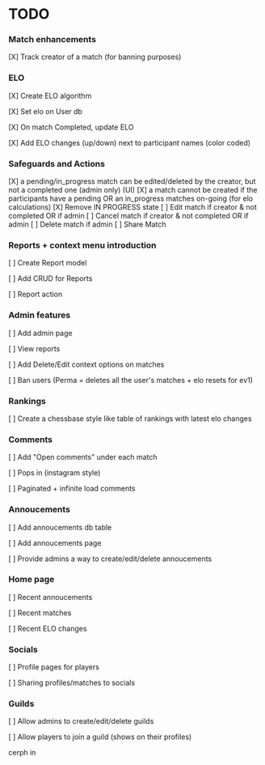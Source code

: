 # TODO

### Match enhancements

[X] Track creator of a match (for banning purposes)

### ELO

[X] Create ELO algorithm

[X] Set elo on User db

[X] On match Completed, update ELO

[X] Add ELO changes (up/down) next to participant names (color coded)

### Safeguards and Actions

[X] a pending/in_progress match can be edited/deleted by the creator, but not a completed one (admin only) (UI)
[X] a match cannot be created if the participants have a pending OR an in_progress matches on-going (for elo calculations)
[X] Remove IN PROGRESS state
[ ] Edit match if creator & not completed OR if admin
[ ] Cancel match if creator & not completed OR if admin
[ ] Delete match if admin
[ ] Share Match

### Reports + context menu introduction

[ ] Create Report model

[ ] Add CRUD for Reports

[ ] Report action

### Admin features

[ ] Add admin page

[ ] View reports

[ ] Add Delete/Edit context options on matches

[ ] Ban users (Perma = deletes all the user's matches + elo resets for ev1)

### Rankings

[ ] Create a chessbase style like table of rankings with latest elo changes

### Comments

[ ] Add "Open comments" under each match

[ ] Pops in (instagram style)

[ ] Paginated + infinite load comments

### Annoucements

[ ] Add annoucements db table

[ ] Add annoucements page

[ ] Provide admins a way to create/edit/delete annoucements

### Home page

[ ] Recent annoucements

[ ] Recent matches

[ ] Recent ELO changes

### Socials

[ ] Profile pages for players

[ ] Sharing profiles/matches to socials

### Guilds

[ ] Allow admins to create/edit/delete guilds

[ ] Allow players to join a guild (shows on their profiles)

cerph in

